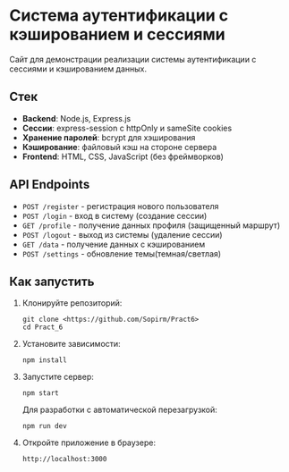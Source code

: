 # Система аутентификации с кэшированием и сессиями

Сайт для демонстрации реализации системы аутентификации с сессиями и кэшированием данных. 


## Стек

- **Backend**: Node.js, Express.js
- **Сессии**: express-session с httpOnly и sameSite cookies
- **Хранение паролей**: bcrypt для хэширования
- **Кэширование**: файловый кэш на стороне сервера
- **Frontend**: HTML, CSS, JavaScript (без фреймворков)

## API Endpoints

- `POST /register` - регистрация нового пользователя
- `POST /login` - вход в систему (создание сессии)
- `GET /profile` - получение данных профиля (защищенный маршрут)
- `POST /logout` - выход из системы (удаление сессии)
- `GET /data` - получение данных с кэшированием
- `POST /settings` - обновление темы(темная/светлая)

## Как запустить

1. Клонируйте репозиторий:
   ```
   git clone <https://github.com/Sopirm/Pract6>
   cd Pract_6
   ```

2. Установите зависимости:
   ```
   npm install
   ```

3. Запустите сервер:
   ```
   npm start
   ```
   
   Для разработки с автоматической перезагрузкой:
   ```
   npm run dev
   ```

4. Откройте приложение в браузере:
   ```
   http://localhost:3000
   ```

